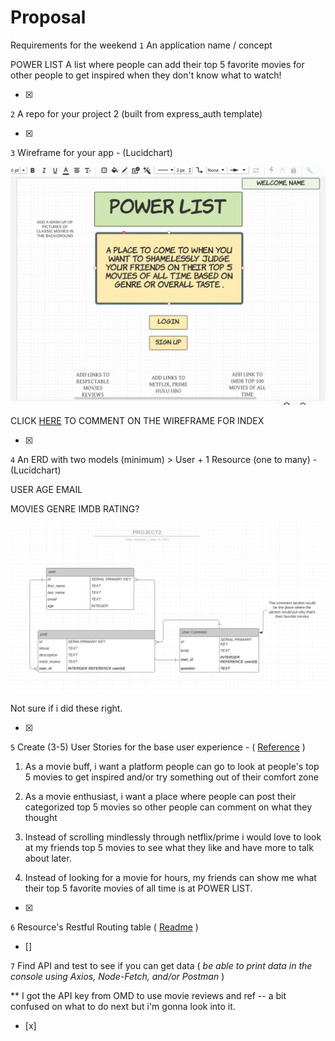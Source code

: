 # Proposal
Requirements for the weekend
`1` An application name / concept 

POWER LIST 
A list where people can add their top 5 favorite movies for other people to get inspired when they don't know what to watch!

- [x]

`2` A repo for your project 2 (built from express_auth template)

- [x]

`3` Wireframe for your app - (Lucidchart)

![HOME PAGE](INDEX.PNG)


CLICK [HERE](https://lucid.app/lucidchart/invitations/accept/inv_dadd07cb-661c-486b-b8c4-e272bc0d5908?viewport_loc=-525%2C-8%2C2798%2C1300%2C0_0) TO COMMENT ON THE WIREFRAME FOR INDEX


- [X]

`4` An ERD with two models (minimum) > User + 1 Resource (one to many) - (Lucidchart)

USER
AGE 
EMAIL

MOVIES
GENRE
IMDB RATING? 


![ERD](project2ERD.png)

Not sure if i did these right. 

- [X]

`5` Create (3-5) User Stories for the base user experience - ( [Reference](https://revelry.co/resources/development/user-stories-that-dont-suck/) )

1. As a movie buff, i want a platform people can go to look at people's top 5 movies to get inspired and/or try something out of their comfort zone

2. As a movie enthusiast, i want a place where people can post their categorized top 5 movies so other people can comment on what they thought 


3. Instead of scrolling mindlessly through netflix/prime i would love to look at my friends top 5 movies to see what they like and have more to talk about later.


4. Instead of looking for a movie for hours, my friends can show me what their top 5 favorite movies of all time is at POWER LIST.


- [X]


`6` Resource's Restful Routing table ( [Readme](https://romebell.gitbook.io/sei-412/node-express/00readme-1/01intro-to-express/00readme#restful-routing) )

- []

`7` Find API and test to see if you can get data ( *be able to print data in the console using Axios, Node-Fetch, and/or Postman* )

** I got the API key from OMD to use movie reviews and ref -- a bit confused on what to do next but i'm gonna look into it. 
- [x]